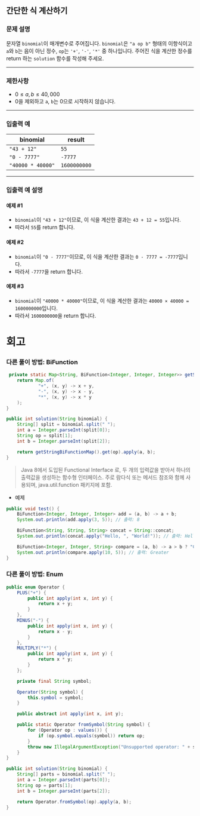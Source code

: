 ## 간단한 식 계산하기

### 문제 설명
문자열 `binomial`이 매개변수로 주어집니다. `binomial`은 `"a op b"` 형태의 이항식이고 `a`와 `b`는 음이 아닌 정수, `op`는 `'+'`, `'-'`, `'*'` 중 하나입니다. 주어진 식을 계산한 정수를 return 하는 `solution` 함수를 작성해 주세요.

---

### 제한사항
- $0 \leq a, b \leq 40,000$
- 0을 제외하고 `a`, `b`는 0으로 시작하지 않습니다.

---

### 입출력 예

| binomial          | result       |
|-------------------|--------------|
| `"43 + 12"`       | `55`         |
| `"0 - 7777"`      | `-7777`      |
| `"40000 * 40000"` | `1600000000` |

---

### 입출력 예 설명

#### 예제 #1
- `binomial`이 `"43 + 12"`이므로, 이 식을 계산한 결과는 `43 + 12 = 55`입니다.
- 따라서 `55`를 return 합니다.

#### 예제 #2
- `binomial`이 `"0 - 7777"`이므로, 이 식을 계산한 결과는 `0 - 7777 = -7777`입니다.
- 따라서 `-7777`을 return 합니다.

#### 예제 #3
- `binomial`이 `"40000 * 40000"`이므로, 이 식을 계산한 결과는 `40000 × 40000 = 1600000000`입니다.
- 따라서 `1600000000`을 return 합니다.
# 회고
### 다른 풀이 방법: BiFunction
```java
 private static Map<String, BiFunction<Integer, Integer, Integer>> getStringBiFunctionMap() {
    return Map.of(
            "+", (x, y) -> x + y,
            "-", (x, y) -> x - y,
            "*", (x, y) -> x * y
    );
}

public int solution(String binomial) {
    String[] split = binomial.split(" ");
    int a = Integer.parseInt(split[0]);
    String op = split[1];
    int b = Integer.parseInt(split[2]);

    return getStringBiFunctionMap().get(op).apply(a, b);
}
```
>  Java 8에서 도입된 Functional Interface 로, 두 개의 입력값을 받아서 하나의 출력값을 생성하는 함수형 인터페이스. 주로 람다식 또는 메서드 참조와 함께 사용되며, java.util.function 패키지에 포함.
- 예제 
```java
public void test() {
    BiFunction<Integer, Integer, Integer> add = (a, b) -> a + b;
    System.out.println(add.apply(3, 5)); // 출력: 8

    BiFunction<String, String, String> concat = String::concat;
    System.out.println(concat.apply("Hello, ", "World!")); // 출력: Hello, World!

    BiFunction<Integer, Integer, String> compare = (a, b) -> a > b ? "Greater" : "Lesser or Equal";
    System.out.println(compare.apply(10, 5)); // 출력: Greater
}
```
### 다른 풀이 방법: Enum
```java
public enum Operator {
    PLUS("+") {
        public int apply(int x, int y) {
            return x + y;
        }
    },
    MINUS("-") {
        public int apply(int x, int y) {
            return x - y;
        }
    },
    MULTIPLY("*") {
        public int apply(int x, int y) {
            return x * y;
        }
    };

    private final String symbol;

    Operator(String symbol) {
        this.symbol = symbol;
    }

    public abstract int apply(int x, int y);

    public static Operator fromSymbol(String symbol) {
        for (Operator op : values()) {
            if (op.symbol.equals(symbol)) return op;
        }
        throw new IllegalArgumentException("Unsupported operator: " + symbol);
    }
}

public int solution(String binomial) {
    String[] parts = binomial.split(" ");
    int a = Integer.parseInt(parts[0]);
    String op = parts[1];
    int b = Integer.parseInt(parts[2]);

    return Operator.fromSymbol(op).apply(a, b);
}
```
